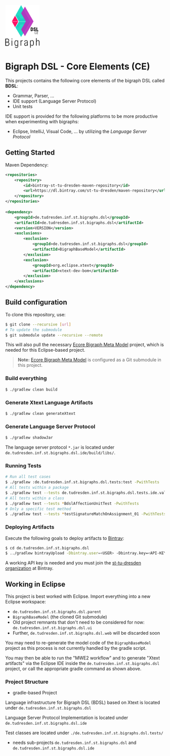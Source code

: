 <img src="./etc/bigraph-dsl-logo.png" style="zoom:90%;" />

# Bigraph DSL - Core Elements (CE)

This projects contains the following core elements of the bigraph DSL called **BDSL**:
- Grammar, Parser, ...
- IDE support (Language Server Protocol)
- Unit tests

IDE support is provided for the following platforms to be more productive when experimenting with bigraphs:

- Eclipse, IntelliJ, Visual Code, ... by utilizing the *Language Server Protocol*

## Getting Started

Maven Dependency:

```xml
<repositories>
    <repository>
    	<id>bintray-st-tu-dresden-maven-repository</id>
        <url>https://dl.bintray.com/st-tu-dresden/maven-repository</url>
	</repository>
</repositories>            

<dependency>
	<groupId>de.tudresden.inf.st.bigraphs.dsl</groupId>
    <artifactId>de.tudresden.inf.st.bigraphs.dsl</artifactId>
    <version>VERSION</version>
    <exclusions>
    	<exclusion>
        	<groupId>de.tudresden.inf.st.bigraphs.dsl</groupId>
            <artifactId>BigraphBaseModel</artifactId>
        </exclusion>
        <exclusion>
        	<groupId>org.eclipse.xtext</groupId>
        	<artifactId>xtext-dev-bom</artifactId>
        </exclusion>
    </exclusions>
</dependency>
```



## Build configuration

To clone this repository, use:

```bash
$ git clone --recursive [url]
# To update the submodule
$ git submodule update --recursive --remote
```

This will also pull the necessary [Ecore Bigraph Meta Model]() project, which is needed for this Eclipse-based project.

> **Note:** [Ecore Bigraph Meta Model]() is configured as a Git submodule in this project.

### Build everything

```bash
$ ./gradlew clean build
```



### Generate Xtext Language Artifacts

```bash
$ ./gradlew clean generateXtext
```

### Generate Language Server Protocol

```bash
$ ./gradlew shadowJar
```
The language server protocol `*.jar` is located under `de.tudresden.inf.st.bigraphs.dsl.ide/build/libs/`.

### Running Tests

```bash
# Run all test cases
$ ./gradlew :de.tudresden.inf.st.bigraphs.dsl.tests:test -PwithTests
# All tests within a package
$ ./gradlew test --tests de.tudresden.inf.st.bigraphs.dsl.tests.ide.validation* -PwithTests
# All tests within a class
$ ./gradlew test --tests *BdslAffectionUnitTest -PwithTests
# Only a specific test method
$ ./gradlew test --tests *testSignatureMatchOnAssignment_01 -PwithTests
```

### Deploying Artifacts

Execute the following goals to deploy artifacts to [Bintray](https://bintray.com/):
```bash
$ cd de.tudresden.inf.st.bigraphs.dsl
$ ../gradlew bintrayUpload -Dbintray.user=<USER> -Dbintray.key=<API-KEY>
```

A working API key is needed and you must join the [st-tu-dresden organization](https://bintray.com/st-tu-dresden) at Bintray.



## Working in Eclipse

This project is best worked with Eclipse. Import everything into a new Eclipse workspace:

- `de.tudresden.inf.st.bigraphs.dsl.parent`
- `BigraphBaseModel` (the cloned Git submodule)
- Old project remnants that don't need to be considered for now: `de.tudresden.inf.st.bigraphs.dsl.ui`
- Further, `de.tudresden.inf.st.bigraphs.dsl.web` will be discarded soon

You may need to re-generate the model code of the `BigraphBaseModel` project as this process is not currently handled by the gradle script.

You may then be able to run the "MWE2 workflow" and to generate "Xtext artifacts" via the Eclipse IDE inside the `de.tudresden.inf.st.bigraphs.dsl` project, or call the appropriate gradle command as shown above.

### Project Structure

- gradle-based Project

Language infrastructure for Bigraph DSL (BDSL) based on Xtext is located under `de.tudresden.inf.st.bigraphs.dsl` 

Language Server Protocol Implementation is located under `de.tudresden.inf.st.bigraphs.dsl.ide`

Test classes are located under `./de.tudresden.inf.st.bigraphs.dsl.tests/`

- needs sub-projects `de.tudresden.inf.st.bigraphs.dsl` and `de.tudresden.inf.st.bigraphs.dsl.ide`



